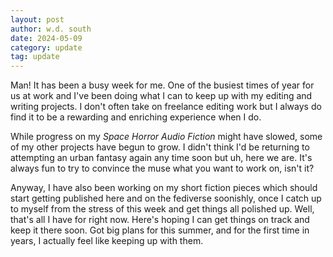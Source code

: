 ```yaml
---
layout: post
author: w.d. south
date: 2024-05-09
category: update
tag: update
---
```


Man! It has been a busy week for me. One of the busiest times of year for us at work and I've been doing what I can to keep up with my editing and writing projects. I don't often take on freelance editing work but I always do find it to be a rewarding and enriching experience when I do. 

While progress on my *Space Horror Audio Fiction* might have slowed, some of my other projects have begun to grow. I didn't think I'd be returning to attempting an urban fantasy again any time soon but uh, here we are. It's always fun to try to convince the muse what you want to work on, isn't it? 

Anyway, I have also been working on my short fiction pieces which should start getting published here and on the fediverse soonishly, once I catch up to myself from the stress of this week and get things all polished up. Well, that's all I have for right now. Here's hoping I can get things on track and keep it there soon. Got big plans for this summer, and for the first time in years, I actually feel like keeping up with them. 
